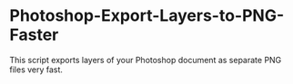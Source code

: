# Photoshop-Export-Layers-to-PNG-Faster
This script exports layers of your Photoshop document as separate PNG files very fast.
